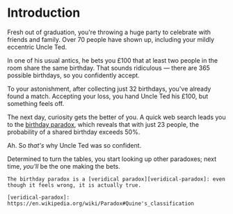 # Introduction

Fresh out of graduation, you're throwing a huge party to celebrate with friends and family.
Over 70 people have shown up, including your mildly eccentric Uncle Ted.

In one of his usual antics, he bets you £100 that at least two people in the room share the same birthday.
That sounds ridiculous — there are 365 possible birthdays, so you confidently accept.

To your astonishment, after collecting just 32 birthdays, you've already found a match.
Accepting your loss, you hand Uncle Ted his £100, but something feels off.

The next day, curiosity gets the better of you.
A quick web search leads you to the [birthday paradox][birthday-problem], which reveals that with just 23 people, the probability of a shared birthday exceeds 50%.

Ah. So _that's_ why Uncle Ted was so confident.

Determined to turn the tables, you start looking up other paradoxes; next time, _you'll_ be the one making the bets.

~~~~exercism/note
The birthday paradox is a [veridical paradox][veridical-paradox]: even though it feels wrong, it is actually true.

[veridical-paradox]: https://en.wikipedia.org/wiki/Paradox#Quine's_classification
~~~~

[birthday-problem]: https://en.wikipedia.org/wiki/Birthday_problem
